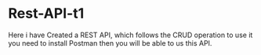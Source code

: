 # Rest-API-t1
Here i have Created a REST API, which follows the CRUD operation to use it you need to install Postman then you will be able to us this API.
